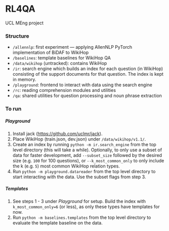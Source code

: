 # RL4QA
UCL MEng project

### Structure
- `/allennlp`: first experiment — applying AllenNLP PyTorch implementation of BiDAF to WikiHop
- `/baselines`: template baselines for WikiHop QA
- `/data/wikihop` (untracked): contains WikiHop
- `/ir`: search engine which builds an index for each question (in WikiHop) consisting of the 
support 
documents for that question. The index is kept in memory.
- `/playground`: frontend to interact with data using the search engine
- `/rc`: reading comprehension modules and utilities
- `/qa`: shared utilities for question processing and noun phrase extraction

### To run

##### Playground
1. Install jack (https://github.com/uclmr/jack).
2. Place WikiHop (train.json, dev.json) under `/data/wikihop/v1.1/`.
3. Create an index by running `python -m ir.search_engine` from the top 
level directory (this will take a while). Optionally, to only use a subset of data for faster 
development, add 
`--subset_size` followed by the desired size (e.g. `100` for 100 questions), or 
`--k_most_common_only` to only include the k (e.g. `5`) most common WikiHop relation types.
4. Run `python -m playground.datareader` from the top level directory to start interacting with 
the data. Use the subset flags from step 3.

##### Templates
1. See steps 1 - 3 under _Playground_ for setup. Build the index with
`k_most_common_only=6` (or less), as only these types have templates for now.
2. Run `python -m baselines.templates` from the top level directory to evaluate the template 
baseline on the data.
